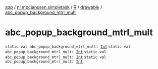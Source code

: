 [app](../../../index.md) / [nl.mpcjanssen.simpletask](../../index.md) / [R](../index.md) / [drawable](index.md) / [abc_popup_background_mtrl_mult](.)

# abc_popup_background_mtrl_mult

`static val abc_popup_background_mtrl_mult: `[`Int`](https://kotlinlang.org/api/latest/jvm/stdlib/kotlin/-int/index.html)
`static val abc_popup_background_mtrl_mult: `[`Int`](https://kotlinlang.org/api/latest/jvm/stdlib/kotlin/-int/index.html)
`static val abc_popup_background_mtrl_mult: `[`Int`](https://kotlinlang.org/api/latest/jvm/stdlib/kotlin/-int/index.html)
`static val abc_popup_background_mtrl_mult: `[`Int`](https://kotlinlang.org/api/latest/jvm/stdlib/kotlin/-int/index.html)